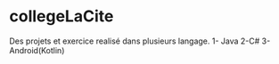 # collegeLaCite
Des projets et exercice realisé dans plusieurs langage.
1- Java
2-C#
3-Android(Kotlin)
